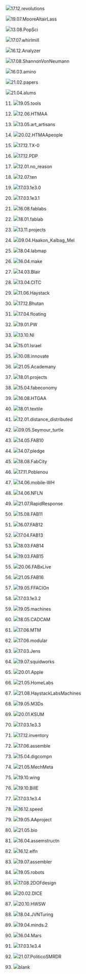 ![](http://ng.cba.mit.edu/show/thumb/17.12.revolutions.thumb.png)17.12.revolutions

![](http://ng.cba.mit.edu/show/thumb/19.07.MooreAltairLass.thumb.png)19.07.MooreAltairLass

![](http://ng.cba.mit.edu/show/thumb/13.08.PopSci.thumb.png)13.08.PopSci

![](http://ng.cba.mit.edu/show/thumb/17.07.whirlmill.thumb.png)17.07.whirlmill

![](http://ng.cba.mit.edu/show/thumb/16.12.Analyzer.thumb.png)16.12.Analyzer

![](http://ng.cba.mit.edu/show/thumb/17.08.ShannonVonNeumann.thumb.png)17.08.ShannonVonNeumann

![](http://ng.cba.mit.edu/show/thumb/16.03.amino.thumb.png)16.03.amino

![](http://ng.cba.mit.edu/show/thumb/21.02.papers.thumb.png)21.02.papers

![](http://ng.cba.mit.edu/show/thumb/21.04.alums.thumb.png)21.04.alums

11) ![](http://ng.cba.mit.edu/show/thumb/19.05.tools.thumb.png)19.05.tools

12) ![](http://ng.cba.mit.edu/show/thumb/12.06.HTMAA.thumb.png)12.06.HTMAA

13) ![](http://ng.cba.mit.edu/show/thumb/13.05.art_artisans.thumb.png)13.05.art_artisans

14) ![](http://ng.cba.mit.edu/show/thumb/20.02.HTMAApeople.thumb.png)20.02.HTMAApeople

15) ![](http://ng.cba.mit.edu/show/thumb/17.12.TX-0.thumb.png)17.12.TX-0

16) ![](http://ng.cba.mit.edu/show/thumb/17.12.PDP.thumb.png)17.12.PDP

17) ![](http://ng.cba.mit.edu/show/thumb/12.01.no_reason.thumb.png)12.01.no_reason

18) ![](http://ng.cba.mit.edu/show/thumb/12.07.ten.thumb.png)12.07.ten

19) ![](http://ng.cba.mit.edu/show/thumb/17.03.1e3.0.thumb.png)17.03.1e3.0

20) ![](http://ng.cba.mit.edu/show/thumb/17.03.1e3.1.thumb.png)17.03.1e3.1

21) ![](http://ng.cba.mit.edu/show/thumb/16.08.fablabs.thumb.png)16.08.fablabs

22) ![](http://ng.cba.mit.edu/show/thumb/18.01.fablab.thumb.png)18.01.fablab

23) ![](http://ng.cba.mit.edu/show/thumb/13.11.projects.thumb.png)13.11.projects

24) ![](http://ng.cba.mit.edu/show/thumb/09.04.Haakon_Kalbag_Mel.thumb.png)09.04.Haakon_Kalbag_Mel

25) ![](http://ng.cba.mit.edu/show/thumb/18.04.labmap.thumb.png)18.04.labmap

26) ![](http://ng.cba.mit.edu/show/thumb/16.04.make.thumb.png)16.04.make

27) ![](http://ng.cba.mit.edu/show/thumb/14.03.Blair.thumb.png)14.03.Blair

28) ![](http://ng.cba.mit.edu/show/thumb/13.04.CITC.thumb.png)13.04.CITC

29) ![](http://ng.cba.mit.edu/show/thumb/11.06.Haystack.thumb.png)11.06.Haystack

30) ![](http://ng.cba.mit.edu/show/thumb/17.12.Bhutan.thumb.png)17.12.Bhutan

31) ![](http://ng.cba.mit.edu/show/thumb/17.04.floating.thumb.png)17.04.floating

32) ![](http://ng.cba.mit.edu/show/thumb/19.01.PW.thumb.png)19.01.PW

33) ![](http://ng.cba.mit.edu/show/thumb/13.10.NI.thumb.png)13.10.NI

34) ![](http://ng.cba.mit.edu/show/thumb/15.01.Israel.thumb.png)15.01.Israel

35) ![](http://ng.cba.mit.edu/show/thumb/10.08.innovate.thumb.png)10.08.innovate

36) ![](http://ng.cba.mit.edu/show/thumb/21.05.Academany.thumb.png)21.05.Academany

37) ![](http://ng.cba.mit.edu/show/thumb/18.01.projects.thumb.png)18.01.projects

38) ![](http://ng.cba.mit.edu/show/thumb/15.04.fabeconomy.thumb.png)15.04.fabeconomy

39) ![](http://ng.cba.mit.edu/show/thumb/16.08.HTGAA.thumb.png)16.08.HTGAA

40) ![](http://ng.cba.mit.edu/show/thumb/18.01.textile.thumb.png)18.01.textile

41) ![](http://ng.cba.mit.edu/show/thumb/12.01.distance_distributed.thumb.png)12.01.distance_distributed

42) ![](http://ng.cba.mit.edu/show/thumb/09.05.Seymour_turtle.thumb.png)09.05.Seymour_turtle

43) ![](http://ng.cba.mit.edu/show/thumb/14.05.FAB10.thumb.png)14.05.FAB10

44) ![](http://ng.cba.mit.edu/show/thumb/14.07.pledge.thumb.png)14.07.pledge

45) ![](http://ng.cba.mit.edu/show/thumb/18.08.FabCity.thumb.png)18.08.FabCity

46) ![](http://ng.cba.mit.edu/show/thumb/17.11.Poblenou.thumb.png)17.11.Poblenou

47) ![](http://ng.cba.mit.edu/show/thumb/14.06.mobile-WH.thumb.png)14.06.mobile-WH

48) ![](http://ng.cba.mit.edu/show/thumb/14.06.NFLN.thumb.png)14.06.NFLN

49) ![](http://ng.cba.mit.edu/show/thumb/21.07.RapidResponse.thumb.png)21.07.RapidResponse

50) ![](http://ng.cba.mit.edu/show/thumb/15.08.FAB11.thumb.png)15.08.FAB11

51) ![](http://ng.cba.mit.edu/show/thumb/16.07.FAB12.thumb.png)16.07.FAB12

52) ![](http://ng.cba.mit.edu/show/thumb/17.04.FAB13.thumb.png)17.04.FAB13

53) ![](http://ng.cba.mit.edu/show/thumb/18.03.FAB14.thumb.png)18.03.FAB14

54) ![](http://ng.cba.mit.edu/show/thumb/19.03.FAB15.thumb.png)19.03.FAB15

55) ![](http://ng.cba.mit.edu/show/thumb/20.06.FABxLive.thumb.png)20.06.FABxLive

56) ![](http://ng.cba.mit.edu/show/thumb/21.05.FAB16.thumb.png)21.05.FAB16

57) ![](http://ng.cba.mit.edu/show/thumb/19.05.FFACIOn.thumb.png)19.05.FFACIOn

58) ![](http://ng.cba.mit.edu/show/thumb/17.03.1e3.2.thumb.png)17.03.1e3.2

59) ![](http://ng.cba.mit.edu/show/thumb/19.05.machines.thumb.png)19.05.machines

60) ![](http://ng.cba.mit.edu/show/thumb/18.05.CADCAM.thumb.png)18.05.CADCAM

61) ![](http://ng.cba.mit.edu/show/thumb/17.06.MTM.thumb.png)17.06.MTM

62) ![](http://ng.cba.mit.edu/show/thumb/17.06.modular.thumb.png)17.06.modular

63) ![](http://ng.cba.mit.edu/show/thumb/17.03.Jens.thumb.png)17.03.Jens

64) ![](http://ng.cba.mit.edu/show/thumb/19.07.squidworks.thumb.png)19.07.squidworks

65) ![](http://ng.cba.mit.edu/show/thumb/20.01.Apple.thumb.png)20.01.Apple

66) ![](http://ng.cba.mit.edu/show/thumb/21.05.HomeLabs.thumb.png)21.05.HomeLabs

67) ![](http://ng.cba.mit.edu/show/thumb/21.08.HaystackLabsMachines.thumb.png)21.08.HaystackLabsMachines

68) ![](http://ng.cba.mit.edu/show/thumb/19.05.M3Ds.thumb.png)19.05.M3Ds

69) ![](http://ng.cba.mit.edu/show/thumb/20.01.KSUM.thumb.png)20.01.KSUM

70) ![](http://ng.cba.mit.edu/show/thumb/17.03.1e3.3.thumb.png)17.03.1e3.3

71) ![](http://ng.cba.mit.edu/show/thumb/17.12.inventory.thumb.png)17.12.inventory

72) ![](http://ng.cba.mit.edu/show/thumb/17.06.assemble.thumb.png)17.06.assemble

73) ![](http://ng.cba.mit.edu/show/thumb/15.04.digcompn.thumb.png)15.04.digcompn

74) ![](http://ng.cba.mit.edu/show/thumb/21.05.MechMeta.thumb.png)21.05.MechMeta

75) ![](http://ng.cba.mit.edu/show/thumb/19.10.wing.thumb.png)19.10.wing

76) ![](http://ng.cba.mit.edu/show/thumb/19.10.BillE.thumb.png)19.10.BillE

77) ![](http://ng.cba.mit.edu/show/thumb/17.03.1e3.4.thumb.png)17.03.1e3.4

78) ![](http://ng.cba.mit.edu/show/thumb/16.12.speed.thumb.png)16.12.speed

79) ![](http://ng.cba.mit.edu/show/thumb/19.05.AAproject.thumb.png)19.05.AAproject

80) ![](http://ng.cba.mit.edu/show/thumb/21.05.bio.thumb.png)21.05.bio

81) ![](http://ng.cba.mit.edu/show/thumb/16.04.assemstructn.thumb.png)16.04.assemstructn

82) ![](http://ng.cba.mit.edu/show/thumb/16.12.elfn.thumb.png)16.12.elfn

83) ![](http://ng.cba.mit.edu/show/thumb/19.07.assembler.thumb.png)19.07.assembler

84) ![](http://ng.cba.mit.edu/show/thumb/19.05.robots.thumb.png)19.05.robots

85) ![](http://ng.cba.mit.edu/show/thumb/17.08.2DOFdesign.thumb.png)17.08.2DOFdesign

86) ![](http://ng.cba.mit.edu/show/thumb/20.02.DICE.thumb.png)20.02.DICE

87) ![](http://ng.cba.mit.edu/show/thumb/20.10.HWSW.thumb.png)20.10.HWSW

88) ![](http://ng.cba.mit.edu/show/thumb/18.04.JVNTuring.thumb.png)18.04.JVNTuring

89) ![](http://ng.cba.mit.edu/show/thumb/19.04.minds.2.thumb.png)19.04.minds.2

90) ![](http://ng.cba.mit.edu/show/thumb/16.04.Mars.thumb.png)16.04.Mars

91) ![](http://ng.cba.mit.edu/show/thumb/17.03.1e3.4.thumb.png)17.03.1e3.4

92) ![](http://ng.cba.mit.edu/show/thumb/21.07.PoliticoSMRDR.thumb.png)21.07.PoliticoSMRDR

93) ![](http://ng.cba.mit.edu/show/thumb/blank.thumb.png)blank
